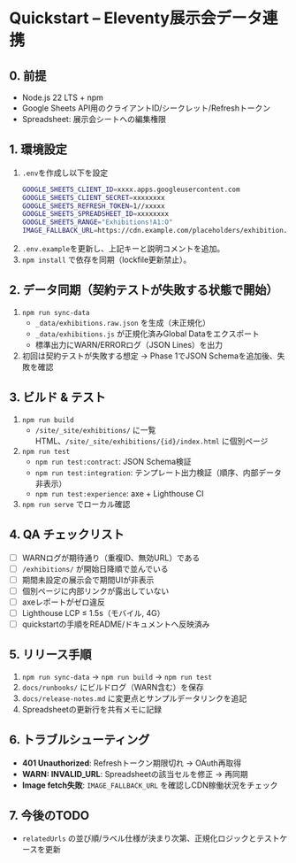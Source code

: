 # Quickstart – Eleventy展示会データ連携

## 0. 前提
- Node.js 22 LTS + npm
- Google Sheets API用のクライアントID/シークレット/Refreshトークン
- Spreadsheet: 展示会シートへの編集権限

## 1. 環境設定
1. `.env`を作成し以下を設定
   ```bash
   GOOGLE_SHEETS_CLIENT_ID=xxxx.apps.googleusercontent.com
   GOOGLE_SHEETS_CLIENT_SECRET=xxxxxxxx
   GOOGLE_SHEETS_REFRESH_TOKEN=1//xxxxx
   GOOGLE_SHEETS_SPREADSHEET_ID=xxxxxxxx
   GOOGLE_SHEETS_RANGE="Exhibitions!A1:O"
   IMAGE_FALLBACK_URL=https://cdn.example.com/placeholders/exhibition.jpg
   ```
2. `.env.example`を更新し、上記キーと説明コメントを追加。
3. `npm install` で依存を同期（lockfile更新禁止）。

## 2. データ同期（契約テストが失敗する状態で開始）
1. `npm run sync-data`
   - `_data/exhibitions.raw.json` を生成（未正規化）
   - `_data/exhibitions.js` が正規化済みGlobal Dataをエクスポート
   - 標準出力にWARN/ERRORログ（JSON Lines）を出力
2. 初回は契約テストが失敗する想定 → Phase 1でJSON Schemaを追加後、失敗を確認

## 3. ビルド & テスト
1. `npm run build`
   - `/site/_site/exhibitions/` に一覧HTML、`/site/_site/exhibitions/{id}/index.html` に個別ページ
2. `npm run test`
   - `npm run test:contract`: JSON Schema検証
   - `npm run test:integration`: テンプレート出力検証（順序、内部データ非表示）
   - `npm run test:experience`: axe + Lighthouse CI
3. `npm run serve` でローカル確認

## 4. QA チェックリスト
- [ ] WARNログが期待通り（重複ID、無効URL）である
- [ ] `/exhibitions/` が開始日降順で並んでいる
- [ ] 期間未設定の展示会で期間UIが非表示
- [ ] 個別ページに内部リンクが露出していない
- [ ] axeレポートがゼロ違反
- [ ] Lighthouse LCP ≤ 1.5s（モバイル, 4G）
- [ ] quickstartの手順をREADME/ドキュメントへ反映済み

## 5. リリース手順
1. `npm run sync-data` → `npm run build` → `npm run test`
2. `docs/runbooks/` にビルドログ（WARN含む）を保存
3. `docs/release-notes.md` に変更点とサンプルデータリンクを追記
4. Spreadsheetの更新行を共有メモに記録

## 6. トラブルシューティング
- **401 Unauthorized**: Refreshトークン期限切れ → OAuth再取得
- **WARN: INVALID_URL**: Spreadsheetの該当セルを修正 → 再同期
- **Image fetch失敗**: `IMAGE_FALLBACK_URL` を確認しCDN稼働状況をチェック

## 7. 今後のTODO
- `relatedUrls` の並び順/ラベル仕様が決まり次第、正規化ロジックとテストケースを更新
